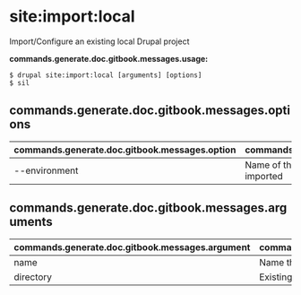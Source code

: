 # site:import:local
Import/Configure an existing local Drupal project

**commands.generate.doc.gitbook.messages.usage:**
```
$ drupal site:import:local [arguments] [options]
$ sil  
```

## commands.generate.doc.gitbook.messages.options
commands.generate.doc.gitbook.messages.option | commands.generate.doc.gitbook.messages.details
-------|-------------
--environment | Name of the environment that is going to be imported

## commands.generate.doc.gitbook.messages.arguments
commands.generate.doc.gitbook.messages.argument | commands.generate.doc.gitbook.messages.details
---------|-------------
name | Name that will be used to generate the site config
directory | Existing Drupal root directory
